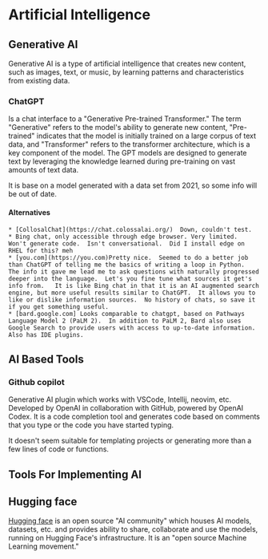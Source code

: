 
# Artificial Intelligence

## Generative AI

Generative AI is a type of artificial intelligence that creates new content, such as images, text, or music, by learning patterns and characteristics from existing data.


### ChatGPT
Is a chat interface to a "Generative Pre-trained Transformer." The term "Generative" refers to the model's ability to generate new content, "Pre-trained" indicates that the model is initially trained on a large corpus of text data, and "Transformer" refers to the transformer architecture, which is a key component of the model. The GPT models are designed to generate text by leveraging the knowledge learned during pre-training on vast amounts of text data.

It is base on a model generated with a data set from 2021, so some info will be out of date.

#### Alternatives

	* [CollosalChat](https://chat.colossalai.org/)  Down, couldn't test.
	* Bing chat, only accessible through edge browser. Very limited.  Won't generate code.  Isn't conversational.  Did I install edge on RHEL for this? meh
	* [you.com](https://you.com)Pretty nice.  Seemed to do a better job than ChatGPT of telling me the basics of writing a loop in Python.  The info it gave me lead me to ask questions with naturally progressed deeper into the language.  Let's you fine tune what sources it get's info from.   It is like Bing chat in that it is an AI augmented search engine, but more useful results similar to ChatGPT.  It allows you to like or dislike information sources.  No history of chats, so save it if you get something useful.
	* [bard.google.com] Looks comparable to chatgpt, based on Pathways Language Model 2 (PaLM 2).  In addition to PaLM 2, Bard also uses Google Search to provide users with access to up-to-date information.  Also has IDE plugins.
	
## AI Based Tools

### Github copilot
Generative AI plugin which works with VSCode, Intellij, neovim, etc.
Developed by OpenAI in collaboration with GitHub, powered by OpenAI Codex.  It is a code completion tool and generates code based on comments that you type or the code you have started typing.

It doesn't seem suitable for templating projects or generating more than a few lines of code or functions.



## Tools For Implementing AI

## Hugging face
[Hugging face](https://huggingface.co/) is an open source "AI community" which houses AI models, datasets, etc. and provides ability to share, collaborate and use the models, running on Hugging Face's infrastructure.  It is an "open source Machine Learning movement."



